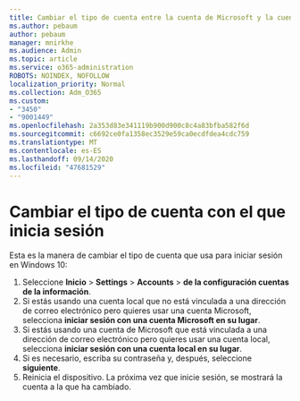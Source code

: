 ```yaml
---
title: Cambiar el tipo de cuenta entre la cuenta de Microsoft y la cuenta local
ms.author: pebaum
author: pebaum
manager: mnirkhe
ms.audience: Admin
ms.topic: article
ms.service: o365-administration
ROBOTS: NOINDEX, NOFOLLOW
localization_priority: Normal
ms.collection: Adm_O365
ms.custom:
- "3450"
- "9001449"
ms.openlocfilehash: 2a353d83e341119b900d900c8c4a83bfba582f6d
ms.sourcegitcommit: c6692ce0fa1358ec3529e59ca0ecdfdea4cdc759
ms.translationtype: MT
ms.contentlocale: es-ES
ms.lasthandoff: 09/14/2020
ms.locfileid: "47681529"
---
```

# <a name="change-the-account-type-that-you-sign-in-with"></a>Cambiar el tipo de cuenta con el que inicia sesión

Esta es la manera de cambiar el tipo de cuenta que usa para iniciar sesión en Windows 10:

1. Seleccione **Inicio**  >  **Settings**  >  **Accounts**  >  **de la configuración cuentas de la información**.
2. Si estás usando una cuenta local que no está vinculada a una dirección de correo electrónico pero quieres usar una cuenta Microsoft, selecciona **iniciar sesión con una cuenta Microsoft en su lugar**.
3. Si estás usando una cuenta de Microsoft que está vinculada a una dirección de correo electrónico pero quieres usar una cuenta local, selecciona **iniciar sesión con una cuenta local en su lugar**.
4. Si es necesario, escriba su contraseña y, después, seleccione **siguiente**.
5. Reinicia el dispositivo. La próxima vez que inicie sesión, se mostrará la cuenta a la que ha cambiado.